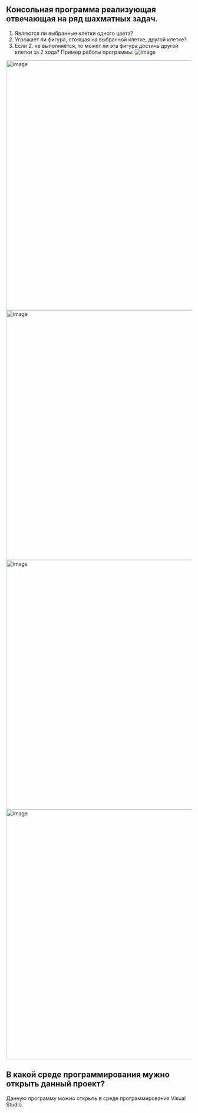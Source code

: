 ## Консольная программа реализующая отвечающая на ряд шахматных задач.
1. Являются ли выбранные клетки одного цвета?
2. Угрожает ли фигура, стоящая на выбранной клетке, другой клетке?
3. Если 2. не выполняется, то может ли эта фигура достичь другой клетки за 2 хода?
Пример работы программы:
![image](https://user-images.githubusercontent.com/90563473/146021778-62dea80d-ef79-4c02-96f6-7fae5f4eb291.png)
<img width="677" alt="image" src="https://user-images.githubusercontent.com/90563473/146022058-5d378524-e579-43ec-b33f-08f7269a338e.png">
<img width="677" alt="image" src="https://user-images.githubusercontent.com/90563473/146022155-4ced69ed-c33b-4f1d-ac0b-2381c3ad395c.png">
<img width="676" alt="image" src="https://user-images.githubusercontent.com/90563473/146022449-45ceac45-97b5-4171-8f12-0980579a3255.png">
<img width="677" alt="image" src="https://user-images.githubusercontent.com/90563473/146022582-b16f7add-9cb4-4caf-9175-ea9c2382f0a5.png">

## В какой среде программирования мужно открыть данный проект?

Данную программу можно открыть в среде программирования Visual Studio.
